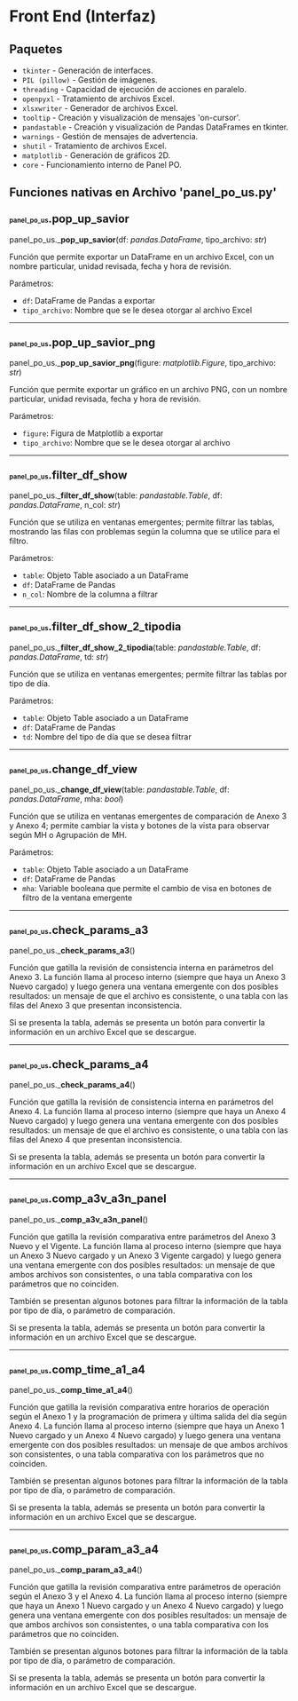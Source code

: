 # Front End (Interfaz)
## Paquetes

* `tkinter` - Generación de interfaces.
* `PIL (pillow)` - Gestión de imágenes.
* `threading` - Capacidad de ejecución de acciones en paralelo.
* `openpyxl` - Tratamiento de archivos Excel.
* `xlsxwriter` - Generador de archivos Excel.
* `tooltip` - Creación y visualización de mensajes 'on-cursor'.
* `pandastable` - Creación y visualización de Pandas DataFrames en tkinter.
* `warnings` - Gestión de mensajes de advertencia.
* `shutil` - Tratamiento de archivos Excel.
* `matplotlib` - Generación de gráficos 2D.
* `core` - Funcionamiento interno de Panel PO.

## Funciones nativas en Archivo 'panel_po_us.py'

### <span style="font-size:0.7em;">panel_po_us</span><span style="font-size:1.2em;">.__pop_up_savior__</span>

panel_po_us._**pop_up_savior**(df: _pandas.DataFrame_, tipo_archivo: _str_)

Función que permite exportar un DataFrame en un archivo Excel, con un nombre particular, unidad revisada, fecha y hora de revisión.

Parámetros:

* `df`: DataFrame de Pandas a exportar
* `tipo_archivo`: Nombre que se le desea otorgar al archivo Excel

---

### <span style="font-size:0.7em;">panel_po_us</span><span style="font-size:1.2em;">.__pop_up_savior_png__</span>

panel_po_us._**pop_up_savior_png**(figure: _matplotlib.Figure_, tipo_archivo: _str_)

Función que permite exportar un gráfico en un archivo PNG, con un nombre particular, unidad revisada, fecha y hora de revisión.

Parámetros:

* `figure`: Figura de Matplotlib a exportar
* `tipo_archivo`: Nombre que se le desea otorgar al archivo

---

### <span style="font-size:0.7em;">panel_po_us</span><span style="font-size:1.2em;">.__filter_df_show__</span>

panel_po_us._**filter_df_show**(table: _pandastable.Table_, df: _pandas.DataFrame_, n_col: _str_)

Función que se utiliza en ventanas emergentes; permite filtrar las tablas, mostrando las filas con problemas según la columna que se utilice para el filtro.

Parámetros:

* `table`: Objeto Table asociado a un DataFrame
* `df`: DataFrame de Pandas
* `n_col`: Nombre de la columna a filtrar

---

### <span style="font-size:0.7em;">panel_po_us</span><span style="font-size:1.2em;">.__filter_df_show_2_tipodia__</span>

panel_po_us._**filter_df_show_2_tipodia**(table: _pandastable.Table_, df: _pandas.DataFrame_, td: _str_)

Función que se utiliza en ventanas emergentes; permite filtrar las tablas por tipo de día.

Parámetros:

* `table`: Objeto Table asociado a un DataFrame
* `df`: DataFrame de Pandas
* `td`: Nombre del tipo de día que se desea filtrar

---

### <span style="font-size:0.7em;">panel_po_us</span><span style="font-size:1.2em;">.__change_df_view__</span>

panel_po_us._**change_df_view**(table: _pandastable.Table_, df: _pandas.DataFrame_, mha: _bool_)

Función que se utiliza en ventanas emergentes de comparación de Anexo 3 y Anexo 4; permite cambiar la vista y botones de la vista para observar según MH o Agrupación de MH.

Parámetros:

* `table`: Objeto Table asociado a un DataFrame
* `df`: DataFrame de Pandas
* `mha`: Variable booleana que permite el cambio de visa en botones de filtro de la ventana emergente

---

### <span style="font-size:0.7em;">panel_po_us</span><span style="font-size:1.2em;">.__check_params_a3__</span>

panel_po_us._**check_params_a3**()

Función que gatilla la revisión de consistencia interna en parámetros del Anexo 3. La función llama al proceso interno (siempre que haya un Anexo 3 Nuevo cargado) y luego genera una ventana emergente con dos posibles resultados: un mensaje de que el archivo es consistente, o una tabla con las filas del Anexo 3 que presentan inconsistencia. 

Si se presenta la tabla, además se presenta un botón para convertir la información en un archivo Excel que se descargue.

---

### <span style="font-size:0.7em;">panel_po_us</span><span style="font-size:1.2em;">.__check_params_a4__</span>

panel_po_us._**check_params_a4**()

Función que gatilla la revisión de consistencia interna en parámetros del Anexo 4. La función llama al proceso interno (siempre que haya un Anexo 4 Nuevo cargado) y luego genera una ventana emergente con dos posibles resultados: un mensaje de que el archivo es consistente, o una tabla con las filas del Anexo 4 que presentan inconsistencia. 

Si se presenta la tabla, además se presenta un botón para convertir la información en un archivo Excel que se descargue.

---

### <span style="font-size:0.7em;">panel_po_us</span><span style="font-size:1.2em;">.__comp_a3v_a3n_panel__</span>

panel_po_us._**comp_a3v_a3n_panel**()

Función que gatilla la revisión comparativa entre parámetros del Anexo 3 Nuevo y el Vigente. La función llama al proceso interno (siempre que haya un Anexo 3 Nuevo cargado y un Anexo 3 Vigente cargado) y luego genera una ventana emergente con dos posibles resultados: un mensaje de que ambos archivos son consistentes, o una tabla comparativa con los parámetros que no coinciden. 

También se presentan algunos botones para filtrar la información de la tabla por tipo de día, o parámetro de comparación.

Si se presenta la tabla, además se presenta un botón para convertir la información en un archivo Excel que se descargue.

---

### <span style="font-size:0.7em;">panel_po_us</span><span style="font-size:1.2em;">.__comp_time_a1_a4__</span>

panel_po_us._**comp_time_a1_a4**()

Función que gatilla la revisión comparativa entre horarios de operación según el Anexo 1 y la programación de primera y última salida del día según Anexo 4. La función llama al proceso interno (siempre que haya un Anexo 1 Nuevo cargado y un Anexo 4 Nuevo cargado) y luego genera una ventana emergente con dos posibles resultados: un mensaje de que ambos archivos son consistentes, o una tabla comparativa con los parámetros que no coinciden. 

También se presentan algunos botones para filtrar la información de la tabla por tipo de día, o parámetro de comparación.

Si se presenta la tabla, además se presenta un botón para convertir la información en un archivo Excel que se descargue.

---

### <span style="font-size:0.7em;">panel_po_us</span><span style="font-size:1.2em;">.__comp_param_a3_a4__</span>

panel_po_us._**comp_param_a3_a4**()

Función que gatilla la revisión comparativa entre parámetros de operación según el Anexo 3 y el Anexo 4. La función llama al proceso interno (siempre que haya un Anexo 1 Nuevo cargado y un Anexo 4 Nuevo cargado) y luego genera una ventana emergente con dos posibles resultados: un mensaje de que ambos archivos son consistentes, o una tabla comparativa con los parámetros que no coinciden. 

También se presentan algunos botones para filtrar la información de la tabla por tipo de día, o parámetro de comparación.

Si se presenta la tabla, además se presenta un botón para convertir la información en un archivo Excel que se descargue.
